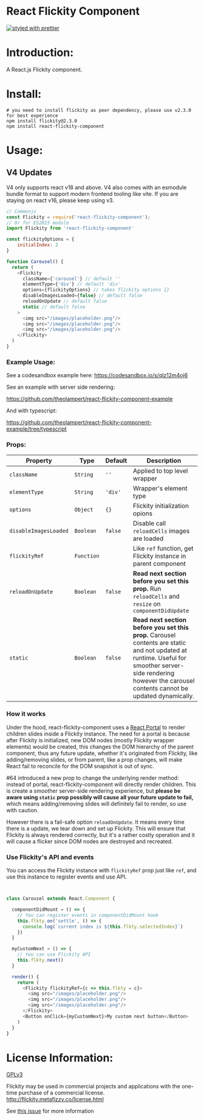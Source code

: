 React Flickity Component
=======================

[![styled with prettier](https://img.shields.io/badge/styled_with-prettier-ff69b4.svg)](https://github.com/prettier/prettier)

# Introduction:
A React.js Flickity component.

# Install:

```shell
# you need to install flickity as peer dependency, please use v2.3.0 for best experience
npm install flickity@2.3.0
npm install react-flickity-component
```

# Usage:

## V4 Updates
V4 only supports react v18 and above. V4 also comes with an esmodule bundle format to support modern frontend tooling like vite.
If you are staying on react v16, please keep using v3. 

```javascript
// Commonjs
const Flickity = require('react-flickity-component');
// Or for ES2015 module
import Flickity from 'react-flickity-component'

const flickityOptions = {
    initialIndex: 2
}

function Carousel() {
  return (
    <Flickity
      className={'carousel'} // default ''
      elementType={'div'} // default 'div'
      options={flickityOptions} // takes flickity options {}
      disableImagesLoaded={false} // default false
      reloadOnUpdate // default false
      static // default false
    >
      <img src="/images/placeholder.png"/>
      <img src="/images/placeholder.png"/>
      <img src="/images/placeholder.png"/>
    </Flickity>
  )
}

```
### Example Usage:
See a codesandbox example here:
https://codesandbox.io/s/qlz12m4oj6

See an example with server side rendering:

https://github.com/theolampert/react-flickity-component-example

And with typescript:

https://github.com/theolampert/react-flickity-component-example/tree/typescript


### Props:

| Property             | Type       | Default | Description                                                   |
| -------------------- | -----------| --------|---------------------------------------------------------------|
| `className`          | `String`   | `''`    | Applied to top level wrapper                                  |
| `elementType`        | `String`   | `'div'` | Wrapper's element type                                        |
| `options`            | `Object`   | `{}`    | Flickity initialization opions                                |
| `disableImagesLoaded`| `Boolean`  | `false` | Disable call `reloadCells` images are loaded                  |
| `flickityRef`        | `Function` |         | Like `ref` function, get Flickity instance in parent component|
| `reloadOnUpdate`     | `Boolean`  | `false` | **Read next section before you set this prop.** Run `reloadCells` and `resize` on `componentDidUpdate`        |                      
| `static`             | `Boolean`  | `false` | **Read next section before you set this prop.** Carousel contents are static and not updated at runtime. Useful for smoother server-side rendering however the carousel contents cannot be updated dynamically.   |  

### How it works

Under the hood, react-flickity-component uses a [React Portal](https://reactjs.org/docs/portals.html) to render children slides inside a Flickity instance. The need for a portal is because after Flickity is initialized, new DOM nodes (mostly Flickity wrapper elements) would be created, this changes the DOM hierarchy of the parent component, thus any future update, whether it's originated from Flickity, like adding/removing slides, or from parent, like a prop changes, will make React fail to reconcile for the DOM snapshot is out of sync. 

#64 introduced a new prop to change the underlying render method: instead of portal, react-flickity-component will directly render children. This is create a smoother server-side rendering experience, but **please be aware using `static` prop possibly will cause all your future update to fail,** which means adding/removing slides will definitely fail to render, so use with caution.

However there is a fail-safe option `reloadOnUpdate`. It means every time there is a update, we tear down and set up Flickity. This will ensure that Flickity is always rendered correctly, but it's a rather costly operation and it will cause a flicker since DOM nodes are destroyed and recreated.


### Use Flickity's API and events

You can access the Flickity instance with `flickityRef` prop just like `ref`, and use this instance to register events and use API.

```javascript


class Carousel extends React.Component {

  componentDidMount = () => {
    // You can register events in componentDidMount hook
    this.flkty.on('settle', () => {
      console.log(`current index is ${this.flkty.selectedIndex}`)
    })
  }

  myCustomNext = () => {
    // You can use Flickity API
    this.flkty.next()
  }

  render() {
    return (
      <Flickity flickityRef={c => this.flkty = c}>
        <img src="/images/placeholder.png"/>
        <img src="/images/placeholder.png"/>
        <img src="/images/placeholder.png"/>
      </Flickity>
      <Button onClick={myCustomNext}>My custom next button</Button>
    )
  }
}

```


# License Information:
[GPLv3](https://www.gnu.org/licenses/gpl-3.0.html)

Flickity may be used in commercial projects and applications with the one-time purchase of a commercial license.
http://flickity.metafizzy.co/license.html

See [this issue](https://github.com/theolampert/react-flickity-component/issues/23#issuecomment-493294512) for more information
